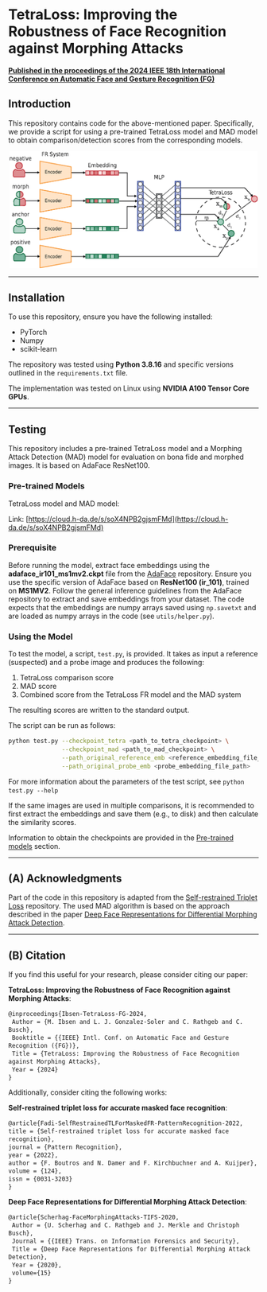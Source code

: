 # TetraLoss: Improving the Robustness of Face Recognition against Morphing Attacks
**[Published in the proceedings of the 2024 IEEE 18th International Conference on Automatic Face and Gesture Recognition (FG)](https://ieeexplore.ieee.org/document/10581988)**

## Introduction
This repository contains code for the above-mentioned paper. Specifically, we provide a script for using a pre-trained TetraLoss model and MAD model to obtain comparison/detection scores from the corresponding models. 

<p align="center">
  <img src="graphics/tetra_overview.png" alt="TetraLoss Overview" width="500"/>
</p>

---

## Installation
To use this repository, ensure you have the following installed:

- PyTorch
- Numpy
- scikit-learn

The repository was tested using **Python 3.8.16** and specific versions outlined in the `requirements.txt` file.

The implementation was tested on Linux using **NVIDIA A100 Tensor Core GPUs**.

---

## Testing
This repository includes a pre-trained TetraLoss model and a Morphing Attack Detection (MAD) model for evaluation on bona fide and morphed images. It is based on AdaFace ResNet100.

### Pre-trained Models
TetraLoss model and MAD model:

Link: [https://cloud.h-da.de/s/soX4NPB2gjsmFMd](https://cloud.h-da.de/s/soX4NPB2gjsmFMd) 

### Prerequisite
Before running the model, extract face embeddings using the **adaface_ir101_ms1mv2.ckpt** file from the [AdaFace](https://github.com/mk-minchul/AdaFace) repository. Ensure you use the specific version of AdaFace based on **ResNet100 (ir_101)**, trained on **MS1MV2**. Follow the general inference guidelines from the AdaFace repository to extract and save embeddings from your dataset. The code expects that the embeddings are numpy arrays saved using `np.savetxt` and are loaded as numpy arrays in the code (see `utils/helper.py`).

### Using the Model
To test the model, a script, `test.py`, is provided. It takes as input a reference (suspected) and a probe image and produces the following:

1. TetraLoss comparison score
2. MAD score
3. Combined score from the TetraLoss FR model and the MAD system

The resulting scores are written to the standard output.

The script can be run as follows:

```bash
python test.py --checkpoint_tetra <path_to_tetra_checkpoint> \
               --checkpoint_mad <path_to_mad_checkpoint> \
               --path_original_reference_emb <reference_embedding_file_path> \
               --path_original_probe_emb <probe_embedding_file_path>
```

For more information about the parameters of the test script, see `python test.py --help`

If the same images are used in multiple comparisons, it is recommended to first extract the embeddings and save them (e.g., to disk) and then calculate the similarity scores.

Information to obtain the checkpoints are provided in the [Pre-trained models](#pre-trained-models) section.

---

## (A) Acknowledgments

Part of the code in this repository is adapted from the [Self-restrained Triplet Loss](https://github.com/fdbtrs/Self-restrained-Triplet-Loss) repository.
The used MAD algorithm is based on the approach described in the paper [Deep Face Representations for Differential Morphing Attack Detection](https://ieeexplore.ieee.org/document/9093905).

---

## (B) Citation

If you find this useful for your research, please consider citing our paper: 

**TetraLoss: Improving the Robustness of Face Recognition against Morphing Attacks**:

```
@inproceedings{Ibsen-TetraLoss-FG-2024,
 Author = {M. Ibsen and L. J. Gonzalez-Soler and C. Rathgeb and C. Busch},
 Booktitle = {{IEEE} Intl. Conf. on Automatic Face and Gesture Recognition ({FG})},
 Title = {TetraLoss: Improving the Robustness of Face Recognition against Morphing Attacks},
 Year = {2024}
}
```

Additionally, consider citing the following works:

**Self-restrained triplet loss for accurate masked face recognition**:

```
@article{Fadi-SelfRestrainedTLForMaskedFR-PatternRecognition-2022,
title = {Self-restrained triplet loss for accurate masked face recognition},
journal = {Pattern Recognition},
year = {2022},
author = {F. Boutros and N. Damer and F. Kirchbuchner and A. Kuijper},
volume = {124},
issn = {0031-3203}
}
```

**Deep Face Representations for Differential Morphing Attack Detection**:

```
@article{Scherhag-FaceMorphingAttacks-TIFS-2020,
 Author = {U. Scherhag and C. Rathgeb and J. Merkle and Christoph Busch},
 Journal = {{IEEE} Trans. on Information Forensics and Security},
 Title = {Deep Face Representations for Differential Morphing Attack Detection},
 Year = {2020},
 volume={15}
}
```
